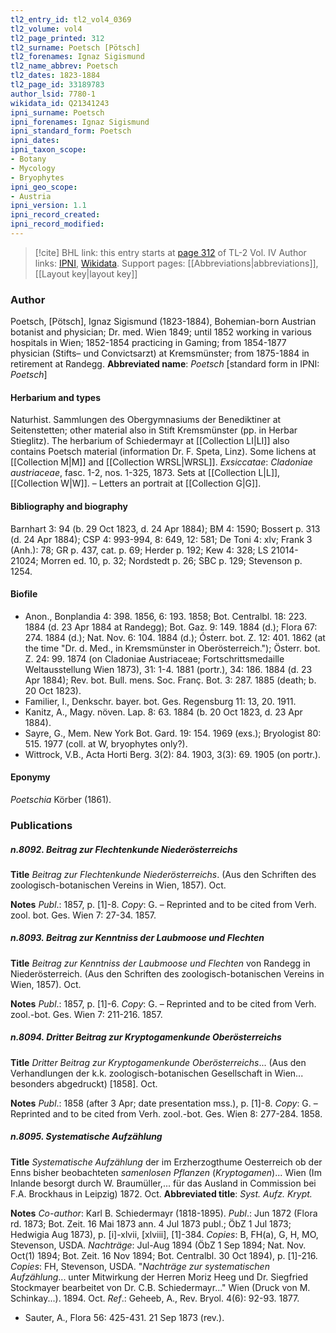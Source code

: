 ```yaml
---
tl2_entry_id: tl2_vol4_0369
tl2_volume: vol4
tl2_page_printed: 312
tl2_surname: Poetsch [Pötsch]
tl2_forenames: Ignaz Sigismund
tl2_name_abbrev: Poetsch
tl2_dates: 1823-1884
tl2_page_id: 33189783
author_lsid: 7780-1
wikidata_id: Q21341243
ipni_surname: Poetsch
ipni_forenames: Ignaz Sigismund
ipni_standard_form: Poetsch
ipni_dates: 
ipni_taxon_scope: 
- Botany
- Mycology
- Bryophytes
ipni_geo_scope: 
- Austria
ipni_version: 1.1
ipni_record_created: 
ipni_record_modified:
---
```


> [!cite] BHL link: this entry starts at [page 312](https://www.biodiversitylibrary.org/page/33189783) of TL-2 Vol. IV
> Author links: [IPNI](https://www.ipni.org/a/7780-1), [Wikidata](https://www.wikidata.org/wiki/Q21341243). Support pages: [[Abbreviations|abbreviations]], [[Layout key|layout key]]

### Author

Poetsch, \[Pötsch\], Ignaz Sigismund (1823-1884), Bohemian-born Austrian botanist and physician; Dr. med. Wien 1849; until 1852 working in various hospitals in Wien; 1852-1854 practicing in Gaming; from 1854-1877 physician (Stifts– und Convictsarzt) at Kremsmünster; from 1875-1884 in retirement at Randegg. 
**Abbreviated name**: *Poetsch* \[standard form in IPNI: *Poetsch*\]

#### Herbarium and types

Naturhist. Sammlungen des Obergymnasiums der Benediktiner at Seitenstetten; other material also in Stift Kremsmünster (pp. in Herbar Stieglitz). The herbarium of Schiedermayr at [[Collection LI|LI]] also contains Poetsch material (information Dr. F. Speta, Linz). Some lichens at [[Collection M|M]] and [[Collection WRSL|WRSL]].
*Exsiccatae*: *Cladoniae austriaceae*, fasc. 1-2, nos. 1-325, 1873. Sets at [[Collection L|L]], [[Collection W|W]]. – Letters an portrait at [[Collection G|G]].

#### Bibliography and biography

Barnhart 3: 94 (b. 29 Oct 1823, d. 24 Apr 1884); BM 4: 1590; Bossert p. 313 (d. 24 Apr 1884); CSP 4: 993-994, 8: 649, 12: 581; De Toni 4: xlv; Frank 3 (Anh.): 78; GR p. 437, cat. p. 69; Herder p. 192; Kew 4: 328; LS 21014-21024; Morren ed. 10, p. 32; Nordstedt p. 26; SBC p. 129; Stevenson p. 1254.

#### Biofile

- Anon., Bonplandia 4: 398. 1856, 6: 193. 1858; Bot. Centralbl. 18: 223. 1884 (d. 23 Apr 1884 at Randegg); Bot. Gaz. 9: 149. 1884 (d.); Flora 67: 274. 1884 (d.); Nat. Nov. 6: 104. 1884 (d.); Ósterr. bot. Z. 12: 401. 1862 (at the time "Dr. d. Med., in Kremsmünster in Oberösterreich."); Österr. bot. Z. 24: 99. 1874 (on Cladoniae Austriaceae; Fortschrittsmedaille Weltausstellung Wien 1873), 31: 1-4. 1881 (portr.), 34: 186. 1884 (d. 23 Apr 1884); Rev. bot. Bull. mens. Soc. Franç. Bot. 3: 287. 1885 (death; b. 20 Oct 1823).
- Familier, I., Denkschr. bayer. bot. Ges. Regensburg 11: 13, 20. 1911.
- Kanitz, A., Magy. növen. Lap. 8: 63. 1884 (b. 20 Oct 1823, d. 23 Apr 1884).
- Sayre, G., Mem. New York Bot. Gard. 19: 154. 1969 (exs.); Bryologist 80: 515. 1977 (coll. at W, bryophytes only?).
- Wittrock, V.B., Acta Horti Berg. 3(2): 84. 1903, 3(3): 69. 1905 (on portr.).

#### Eponymy

*Poetschia* Körber (1861).

### Publications

##### n.8092. Beitrag zur Flechtenkunde Niederösterreichs

**Title**
*Beitrag zur Flechtenkunde Niederösterreichs*. (Aus den Schriften des zoologisch-botanischen Vereins in Wien, 1857). Oct.

**Notes**
*Publ*.: 1857, p. \[1\]-8. *Copy*: G. – Reprinted and to be cited from Verh. zool. bot. Ges. Wien 7: 27-34. 1857.

##### n.8093. Beitrag zur Kenntniss der Laubmoose und Flechten

**Title**
*Beitrag zur Kenntniss der Laubmoose und Flechten* von Randegg in Niederösterreich. (Aus den Schriften des zoologisch-botanischen Vereins in Wien, 1857). Oct.

**Notes**
*Publ*.: 1857, p. \[1\]-6. *Copy*: G. – Reprinted and to be cited from Verh. zool.-bot. Ges. Wien 7: 211-216. 1857.

##### n.8094. Dritter Beitrag zur Kryptogamenkunde Oberösterreichs

**Title**
*Dritter Beitrag zur Kryptogamenkunde Oberösterreichs*... (Aus den Verhandlungen der k.k. zoologisch-botanischen Gesellschaft in Wien... besonders abgedruckt) \[1858\]. Oct.

**Notes**
*Publ*.: 1858 (after 3 Apr; date presentation mss.), p. \[1\]-8. *Copy*: G. – Reprinted and to be cited from Verh. zool.-bot. Ges. Wien 8: 277-284. 1858.

##### n.8095. Systematische Aufzählung

**Title**
*Systematische Aufzählung* der im Erzherzogthume Oesterreich ob der Enns bisher beobachteten *samenlosen Pflanzen* (*Kryptogamen*)... Wien (Im Inlande besorgt durch W. Braumüller,... für das Ausland in Commission bei F.A. Brockhaus in Leipzig) 1872. Oct.
**Abbreviated title**: *Syst. Aufz. Krypt.*

**Notes**
*Co-author*: Karl B. Schiedermayr (1818-1895).
*Publ*.: Jun 1872 (Flora rd. 1873; Bot. Zeit. 16 Mai 1873 ann. 4 Jul 1873 publ.; ÖbZ 1 Jul 1873; Hedwigia Aug 1873), p. \[i\]-xlvii, \[xlviii\], \[1\]-384. *Copies*: B, FH(a), G, H, MO, Stevenson, USDA.
*Nachträge*: Jul-Aug 1894 (ÖbZ 1 Sep 1894; Nat. Nov. Oct(1) 1894; Bot. Zeit. 16 Nov 1894; Bot. Centralbl. 30 Oct 1894), p. \[1\]-216. *Copies*: FH, Stevenson, USDA.
"*Nachträge zur systematischen Aufzählung*... unter Mitwirkung der Herren Moriz Heeg und Dr. Siegfried Stockmayer bearbeitet von Dr. C.B. Schiedermayr..." Wien (Druck von M. Schinkay...). 1894. Oct.
*Ref*.: Geheeb, A., Rev. Bryol. 4(6): 92-93. 1877.
- Sauter, A., Flora 56: 425-431. 21 Sep 1873 (rev.).

